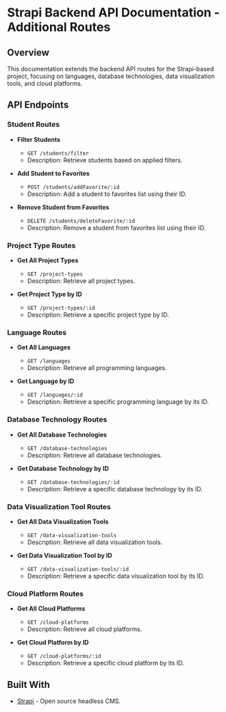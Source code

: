 # Strapi Backend API Documentation - Additional Routes

## Overview
This documentation extends the backend API routes for the Strapi-based project, focusing on languages, database technologies, data visualization tools, and cloud platforms.

## API Endpoints

### Student Routes
- **Filter Students**
  - `GET /students/filter`
  - Description: Retrieve students based on applied filters.

- **Add Student to Favorites**
  - `POST /students/addFavorite/:id`
  - Description: Add a student to favorites list using their ID.

- **Remove Student from Favorites**
  - `DELETE /students/deleteFavorite/:id`
  - Description: Remove a student from favorites list using their ID.

### Project Type Routes
- **Get All Project Types**
  - `GET /project-types`
  - Description: Retrieve all project types.

- **Get Project Type by ID**
  - `GET /project-types/:id`
  - Description: Retrieve a specific project type by ID.
  
### Language Routes
- **Get All Languages**
  - `GET /languages`
  - Description: Retrieve all programming languages.

- **Get Language by ID**
  - `GET /languages/:id`
  - Description: Retrieve a specific programming language by its ID.

### Database Technology Routes
- **Get All Database Technologies**
  - `GET /database-technologies`
  - Description: Retrieve all database technologies.

- **Get Database Technology by ID**
  - `GET /database-technologies/:id`
  - Description: Retrieve a specific database technology by its ID.

### Data Visualization Tool Routes
- **Get All Data Visualization Tools**
  - `GET /data-visualization-tools`
  - Description: Retrieve all data visualization tools.

- **Get Data Visualization Tool by ID**
  - `GET /data-visualization-tools/:id`
  - Description: Retrieve a specific data visualization tool by its ID.

### Cloud Platform Routes
- **Get All Cloud Platforms**
  - `GET /cloud-platforms`
  - Description: Retrieve all cloud platforms.

- **Get Cloud Platform by ID**
  - `GET /cloud-platforms/:id`
  - Description: Retrieve a specific cloud platform by its ID.

## Built With
- [Strapi](https://strapi.io/) - Open source headless CMS.


